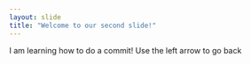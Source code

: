 ```yaml
---
layout: slide
title: "Welcome to our second slide!"
---
```

I am learning how to do a commit!
Use the left arrow to go back

